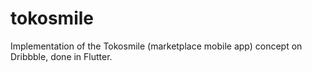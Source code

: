 # tokosmile
Implementation of the Tokosmile (marketplace mobile app) concept on Dribbble, done in Flutter.
